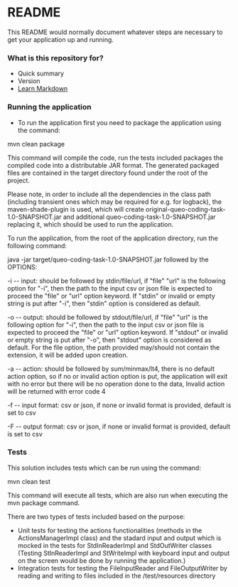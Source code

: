 # README #

This README would normally document whatever steps are necessary to get your application up and running.

### What is this repository for? ###

* Quick summary
* Version
* [Learn Markdown](https://bitbucket.org/tutorials/markdowndemo)

### Running the application ###

* To run the application first you need to package the application using the command:  

mvn clean package

This command will compile the code, run the tests included
packages the compiled code into a distributable JAR format.
The generated packaged files are contained in the target directory found under the root of the project.

Please note, in order to include all the dependencies in the class path 
(including transient ones which may be required for e.g. for logback), 
the maven-shade-plugin is used, which will create original-queo-coding-task-1.0-SNAPSHOT.jar and 
additional queo-coding-task-1.0-SNAPSHOT.jar replacing it, which should be used to run the application.

To run the application, from the root of the application directory, run the following command:

java -jar target/queo-coding-task-1.0-SNAPSHOT.jar 
followed by the OPTIONS:

-i -- input: should be followed by stdin/file/url,
    if "file" "url" is the following option for "-i",
    then the path to the input csv or json file is expected 
    to proceed the "file" or "url" option keyword.
    If "stdin" or invalid or empty string is put after "-i",
    then "stdin" option is considered as default.

-o -- output: should be followed by stdout/file/url,
    if "file" "url" is the following option for "-i",
    then the path to the input csv or json file is expected
    to proceed the "file" or "url" option keyword.
    If "stdout" or invalid or empty string is put after "-o",
    then "stdout" option is considered as default.
    For the file option, the path provided may/should not contain the extension,
    it will be added upon creation.

-a -- action: should be followed by sum/minmax/lt4,
    there is no default action option, so if no or invalid 
    action option is put, the application will exit with no error
    but there will be no operation done to the data,
    Invalid action will be returned with error code 4

-f -- input format: csv or json, if none or invalid format is provided, default is set to csv

-F -- output format: csv or json, if none or invalid format is provided, default is set to csv

### Tests ###

This solution includes tests which can be run using the command:

mvn clean test

This command will execute all tests, which are also run when executing the mvn package command.

There are two types of tests included based on the purpose:

- Unit tests for testing the actions functionalities (methods in the ActionsManagerImpl class) 
and the stadard input and output which is mocked in the tests for StdInReaderImpl and StdOutWriter classes
  (Testing StInReaderImpl and StWriteImpl with keyboard input and output on the screen would be done by running the application.)
- Integration tests for testing the FileInputReader and FileOutputWriter by reading and writing to files included in the /test/resources directory
